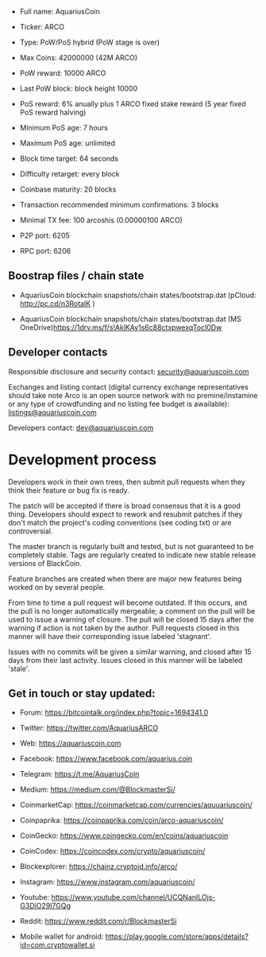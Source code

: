 - Full name: AquariusCoin

- Ticker: ARCO 

- Type: PoW/PoS hybrid (PoW stage is over)

- Max Coins: 42000000 (42M ARCO)

- PoW reward: 10000 ARCO 

- Last PoW block: block height 10000 

- PoS reward: 6% anually plus 1 ARCO fixed stake reward (5 year fixed  PoS reward halving)

- Minimum PoS age: 7 hours

- Maximum PoS age: unlimited

- Block time target: 64 seconds

- Difficulty retarget: every block

- Coinbase maturity: 20 blocks

- Transaction recommended minimum confirmations: 3 blocks

- Minimal TX fee: 100 arcoshis (0.00000100 ARCO)

- P2P port: 6205

- RPC port: 6206

## Boostrap files / chain state

* AquariusCoin blockchain snapshots/chain states/bootstrap.dat (pCloud: http://pc.cd/n3RotalK )

* AquariusCoin blockchain snapshots/chain states/bootstrap.dat (MS OneDrive)https://1drv.ms/f/s!AklKAv1s6c88ctxpwexqTocI0Dw

## Developer contacts 

Responsible disclosure and security contact: security@aquariuscoin.com

Exchanges and listing contact (digital currency exchange representatives should take note Arco is an open source network with no premine/instamine or any type of crowdfunding and no listing fee budget is awailable): listings@aquariuscoin.com

Developers contact: dev@aquariuscoin.com


Development process
===========================

Developers work in their own trees, then submit pull requests when
they think their feature or bug fix is ready.

The patch will be accepted if there is broad consensus that it is a
good thing.  Developers should expect to rework and resubmit patches
if they don't match the project's coding conventions (see coding.txt)
or are controversial.

The master branch is regularly built and tested, but is not guaranteed
to be completely stable. Tags are regularly created to indicate new
stable release versions of BlackCoin.

Feature branches are created when there are major new features being
worked on by several people.

From time to time a pull request will become outdated. If this occurs, and
the pull is no longer automatically mergeable; a comment on the pull will
be used to issue a warning of closure. The pull will be closed 15 days
after the warning if action is not taken by the author. Pull requests closed
in this manner will have their corresponding issue labeled 'stagnant'.

Issues with no commits will be given a similar warning, and closed after
15 days from their last activity. Issues closed in this manner will be
labeled 'stale'.

## Get in touch or stay updated:

- Forum: https://bitcointalk.org/index.php?topic=1694341.0

- Twitter: https://twitter.com/AquariusARCO

- Web: https://aquariuscoin.com

- Facebook: https://www.facebook.com/aquarius.coin

- Telegram: https://t.me/AquariusCoin

- Medium: https://medium.com/@BlockmasterSi/

- CoinmarketCap: https://coinmarketcap.com/currencies/aquuariuscoin/

- Coinpaprika: https://coinpaprika.com/coin/arco-aquariuscoin/

- CoinGecko: https://www.coingecko.com/en/coins/aquariuscoin

- CoinCodex: https://coincodex.com/crypto/aquariuscoin/

- Blockexplorer: https://chainz.cryptoid.info/arco/

- Instagram: https://www.instagram.com/aquariuscoin/

- Youtube: https://www.youtube.com/channel/UCQNanILOjs-G3DiO29l7GQg

- Reddit: https://www.reddit.com/r/BlockmasterSi

- Mobile wallet for android: https://play.google.com/store/apps/details?id=com.cryptowallet.si

